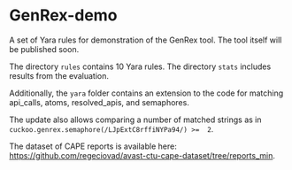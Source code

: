 # GenRex-demo
A set of Yara rules for demonstration of the GenRex tool. The tool itself will be published soon. 

The directory `rules` contains 10 Yara rules. The directory `stats` includes results from the evaluation.

Additionally, the `yara` folder contains an extension to the code for matching api_calls, atoms, resolved_apis, and semaphores.

The update also allows comparing a number of matched strings as in `cuckoo.genrex.semaphore(/LJpExtC8rffiNYPa94/) >=  2`.

The dataset of CAPE reports is available here: https://github.com/regeciovad/avast-ctu-cape-dataset/tree/reports_min.
